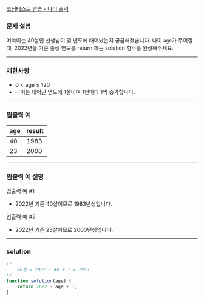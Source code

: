 [코딩테스트 연습 - 나이 출력](https://school.programmers.co.kr/learn/courses/30/lessons/120820)

### **문제 설명**

머쓱이는 40살인 선생님이 몇 년도에 태어났는지 궁금해졌습니다. 나이 `age`가 주어질 때, 2022년을 기준 출생 연도를 return 하는 solution 함수를 완성해주세요.

---

### 제한사항

- 0 < age ≤ 120
- 나이는 태어난 연도에 1살이며 1년마다 1씩 증가합니다.

---

### 입출력 예

| age | result |
| --- | ------ |
| 40  | 1983   |
| 23  | 2000   |

---

### 입출력 예 설명

입출력 예 #1

- 2022년 기준 40살이므로 1983년생입니다.

입출력 예 #2

- 2022년 기준 23살이므로 2000년생입니다.

---

### solution

```jsx
/*
    40살 = 2022 - 40 + 1 = 1983
*/
function solution(age) {
	return 2022 - age + 1;
}
```
